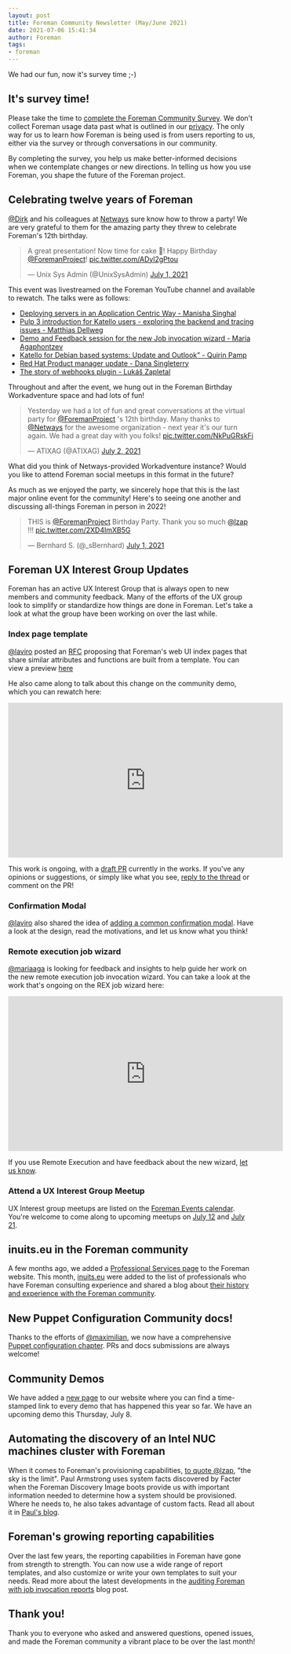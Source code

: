 ```yaml
---
layout: post
title: Foreman Community Newsletter (May/June 2021)
date: 2021-07-06 15:41:34
author: Foreman
tags:
- foreman
---
```


We had our fun, now it's survey time ;-)

<!--more-->

## It's survey time!

Please take the time to [complete the Foreman Community Survey](https://www.surveymonkey.co.uk/r/T526T3G).
We don't collect Foreman usage data past what is outlined in our [privacy](https://theforeman.org/privacy.html).
The only way for us to learn how Foreman is being used is from users reporting to us, either via the survey or through conversations in our community.

By completing the survey, you help us make better-informed decisions when we contemplate changes or new directions.
In telling us how you use Foreman, you shape the future of the Foreman project.

## Celebrating twelve years of Foreman

[@Dirk](https://community.theforeman.org/u/dirk/summary) and his colleagues at [Netways](https://www.netways.de/) sure know how to throw a party!
We are very grateful to them for the amazing party they threw to celebrate Foreman's 12th birthday.

<blockquote class="twitter-tweet"><p lang="en" dir="ltr">A great presentation! Now time for cake 🎂! Happy Birthday <a href="https://twitter.com/ForemanProject?ref_src=twsrc%5Etfw">@ForemanProject</a>! <a href="https://t.co/ADyl2gPtou">pic.twitter.com/ADyl2gPtou</a></p>&mdash; Unix Sys Admin (@UnixSysAdmin) <a href="https://twitter.com/UnixSysAdmin/status/1410623166309965831?ref_src=twsrc%5Etfw">July 1, 2021</a></blockquote> <script async src="https://platform.twitter.com/widgets.js" charset="utf-8"></script>

This event was livestreamed on the Foreman YouTube channel and available to rewatch.
The talks were as follows:


* [Deploying servers in an Application Centric Way - Manisha Singhal](https://youtu.be/k7YOvCZmX0U?t=2300)
* [Pulp 3 introduction for Katello users - exploring the backend and tracing issues - Matthias Dellweg](https://youtu.be/k7YOvCZmX0U?t=3717)
* [Demo and Feedback session for the new Job invocation wizard - Maria Agaphontzev](https://youtu.be/k7YOvCZmX0U?t=5894)
* [Katello for Debian based systems: Update and Outlook” - Quirin Pamp](https://www.youtube.com/watch?v=k7YOvCZmX0U&t=2269s)
* [Red Hat Product manager update - Dana Singleterry](https://www.youtube.com/watch?v=k7YOvCZmX0U&t=2269s)
* [The story of webhooks plugin - Lukáš Zapletal](https://www.youtube.com/watch?v=k7YOvCZmX0U&t=2269s)

Throughout and after the event, we hung out in the Foreman Birthday Workadventure space and had lots of fun!

<blockquote class="twitter-tweet" data-partner="tweetdeck"><p lang="en" dir="ltr">Yesterday we had a lot of fun and great conversations at the virtual party for <a href="https://twitter.com/ForemanProject?ref_src=twsrc%5Etfw">@ForemanProject</a> &#39;s 12th birthday. Many thanks to <a href="https://twitter.com/Netways?ref_src=twsrc%5Etfw">@Netways</a> for the awesome organization - next year it&#39;s our turn again. We had a great day with you folks! <a href="https://t.co/NkPuGRskFi">pic.twitter.com/NkPuGRskFi</a></p>&mdash; ATIXAG (@ATIXAG) <a href="https://twitter.com/ATIXAG/status/1410850254363238402?ref_src=twsrc%5Etfw">July 2, 2021</a></blockquote>
<script async src="https://platform.twitter.com/widgets.js" charset="utf-8"></script>

What did you think of Netways-provided Workadventure instance?
Would you like to attend Foreman social meetups in this format in the future?


As much as we enjoyed the party, we sincerely hope that this is the last major online event for the community! Here's to seeing one another and discussing all-things Foreman in person in 2022!


<blockquote class="twitter-tweet"><p lang="en" dir="ltr">THIS is <a href="https://twitter.com/ForemanProject?ref_src=twsrc%5Etfw">@ForemanProject</a> Birthday Party. Thank you so much <a href="https://twitter.com/lzap?ref_src=twsrc%5Etfw">@lzap</a> !!! <a href="https://t.co/2XD4ImXB5G">pic.twitter.com/2XD4ImXB5G</a></p>&mdash; Bernhard S. (@_sBernhard) <a href="https://twitter.com/_sBernhard/status/1410630657475293189?ref_src=twsrc%5Etfw">July 1, 2021</a></blockquote> <script async src="https://platform.twitter.com/widgets.js" charset="utf-8"></script>

## Foreman UX Interest Group Updates

Foreman has an active UX Interest Group that is always open to new members and community feedback. Many of the efforts of the UX group look to simplify or standardize how things are done in Foreman. Let's take a look at what the group have been working on over the last while.

### Index page template

[@laviro](https://community.theforeman.org/u/laviro/summary) posted an [RFC](https://community.theforeman.org/t/react-index-page-template/23914) proposing that Foreman's web UI index pages that share similar attributes and functions are built from a template. You can view a preview [here](https://marvelapp.com/prototype/8813483/screen/80289005)

He also came along to talk about this change on the community demo, which you can rewatch here:

<iframe width="560" height="315" src="https://www.youtube.com/embed/ga5-X_XLk4c?start=420" title="YouTube video player" frameborder="0" allow="accelerometer; autoplay; clipboard-write; encrypted-media; gyroscope; picture-in-picture" allowfullscreen></iframe>

This work is ongoing, with a [draft PR](https://github.com/theforeman/foreman/pull/8596) currently in the works. If you've any opinions or suggestions, or simply like what you see, [reply to the thread](https://community.theforeman.org/t/react-index-page-template/23914) or comment on the PR!

### Confirmation Modal

[@laviro](https://community.theforeman.org/u/laviro/summary) also shared the idea of [adding a common confirmation modal](https://community.theforeman.org/t/adding-confirmation-modal-service-to-the-root-of-our-react-app/24186).
Have a look at the design, read the motivations, and let us know what you think!

### Remote execution job wizard

[@mariaaga](https://community.theforeman.org/u/mariaaga/summary) is looking for feedback and insights to help guide her work on the new remote execution job invocation wizard.
You can take a look at the work that's ongoing on the REX job wizard here:

<iframe width="560" height="315" src="https://www.youtube.com/embed/k7YOvCZmX0U?start=5893" title="YouTube video player" frameborder="0" allow="accelerometer; autoplay; clipboard-write; encrypted-media; gyroscope; picture-in-picture" allowfullscreen></iframe>

If you use Remote Execution and have feedback about the new wizard, [let us know](https://community.theforeman.org).

### Attend a UX Interest Group Meetup

UX Interest group meetups are listed on the [Foreman Events calendar](https://community.theforeman.org/c/events/l/calendar).
You're welcome to come along to upcoming meetups on [July 12](https://community.theforeman.org/t/ux-interest-group-meeting-12-07-21/24277) and [July 21](https://community.theforeman.org/t/ux-interest-group-meeting-26-07-21/24278).

## inuits.eu in the Foreman community

A few months ago, we added a [Professional Services page](https://theforeman.org/professional-services.html) to the Foreman website. This month, [inuits.eu](https://inuits.eu/) were added to the list of professionals who have Foreman consulting experience and shared a blog about [their history and experience with the Foreman community](https://theforeman.org/2021/06/inuitseu-in-the-foreman-community.html).

## New Puppet Configuration Community docs!

Thanks to the efforts of [@maximilian](https://community.theforeman.org/u/maximilian/summary), we now have a comprehensive [Puppet configuration chapter](https://docs.theforeman.org/nightly/Managing_Hosts/index-foreman-el.html#using-puppet-for-configuration-management_managing-hosts).
PRs and docs submissions are always welcome!

## Community Demos

We have added a [new page](https://theforeman.org/demos/2021.html) to our website where you can find a time-stamped link to every demo that has happened this year so far. We have an upcoming demo this Thursday, July 8.

## Automating the discovery of an Intel NUC machines cluster with Foreman

When it comes to Foreman's provisioning capabilities, [to quote @lzap](https://community.theforeman.org/t/birthday-provisioning-followup/19973?u=mcorr), "the sky is the limit". Paul Armstrong uses system facts discovered by Facter when the Foreman Discovery Image boots provide us with important information needed to determine how a system should be provisioned. Where he needs to, he also takes advantage of custom facts. Read all about it in [Paul's blog](https://theforeman.org/2021/05/implementing-custom-facts-for-foreman-discovery.html).

## Foreman's growing reporting capabilities

Over the last few years, the reporting capabilities in Foreman have gone from strength to strength. You can now use a wide range of report templates, and also customize or write your own templates to suit your needs. Read more about the latest developments in the [auditing Foreman with job invocation reports](https://theforeman.org/2021/05/auditing-foreman-with-job-invocation-reports.html) blog post.

## Thank you!

Thank you to everyone who asked and answered questions, opened issues, and made the Foreman community a vibrant place to be over the last month!
